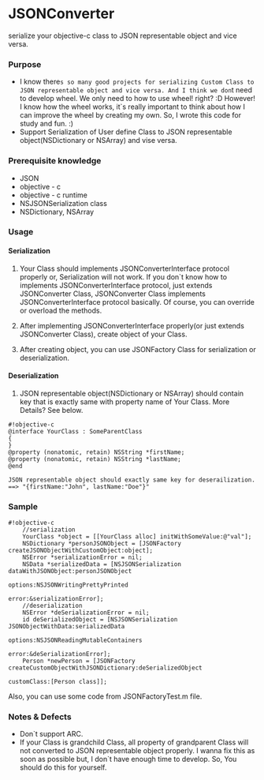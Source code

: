 JSONConverter
=============

serialize your objective-c class to JSON representable object and vice versa.


### Purpose ###

* I know there`s so many good projects for serializing Custom Class to JSON representable object and vice versa.
And I think we don`t need to develop wheel. We only need to how to use wheel! right? :D
However! I know how the wheel works, it`s really important to think about how I can improve the wheel by creating my own.
So, I wrote this code for study and fun. :)
* Support Serialization of User define Class to JSON representable object(NSDictionary or NSArray) and vise versa.

### Prerequisite knowledge ###

* JSON
* objective - c
* objective - c runtime
* NSJSONSerialization class
* NSDictionary, NSArray

### Usage ###

#### Serialization ####

1. Your Class should implements JSONConverterInterface protocol properly or, Serialization will not work.
If you don`t know how to implements JSONConverterInterface protocol, just extends JSONConverter Class, JSONConverter Class implements JSONConverterInterface protocol basically. Of course, you can override or overload the methods.

2. After implementing JSONConverterInterface properly(or just extends JSONConverter Class), create object of your Class.

3. After creating object, you can use JSONFactory Class for serialization or deserialization.

#### Deserialization ####

1. JSON representable object(NSDictionary or NSArray) should contain key that is exactly same with property name of Your Class. More Details? See below.
```
#!objective-c
@interface YourClass : SomeParentClass
{
}
@property (nonatomic, retain) NSString *firstName;
@property (nonatomic, retain) NSString *lastName;
@end

JSON representable object should exactly same key for deserailization. ==> "{firstName:"John", lastName:"Doe"}"
```

### Sample ###

```
#!objective-c
    //serialization
    YourClass *object = [[YourClass alloc] initWithSomeValue:@"val"];
    NSDictionary *personJSONObject = [JSONFactory createJSONObjectWithCustomObject:object];
    NSError *serializationError = nil;
    NSData *serializedData = [NSJSONSerialization dataWithJSONObject:personJSONObject
                                                             options:NSJSONWritingPrettyPrinted
                                                               error:&serializationError];
    //deserialization
    NSError *deSerializationError = nil;
    id deSerializedObject = [NSJSONSerialization JSONObjectWithData:serializedData
                                                            options:NSJSONReadingMutableContainers
                                                              error:&deSerializationError];
    Person *newPerson = [JSONFactory createCustomObjectWithJSONDictionary:deSerializedObject
                                                              customClass:[Person class]];
```
Also, you can use some code from JSONFactoryTest.m file.

### Notes & Defects ###
* Don`t support ARC.
* If your Class is grandchild Class, all property of grandparent Class will not converted to JSON representable object properly. I wanna fix this as soon as possible but, I don`t have enough time to develop. So, You should do this for yourself.